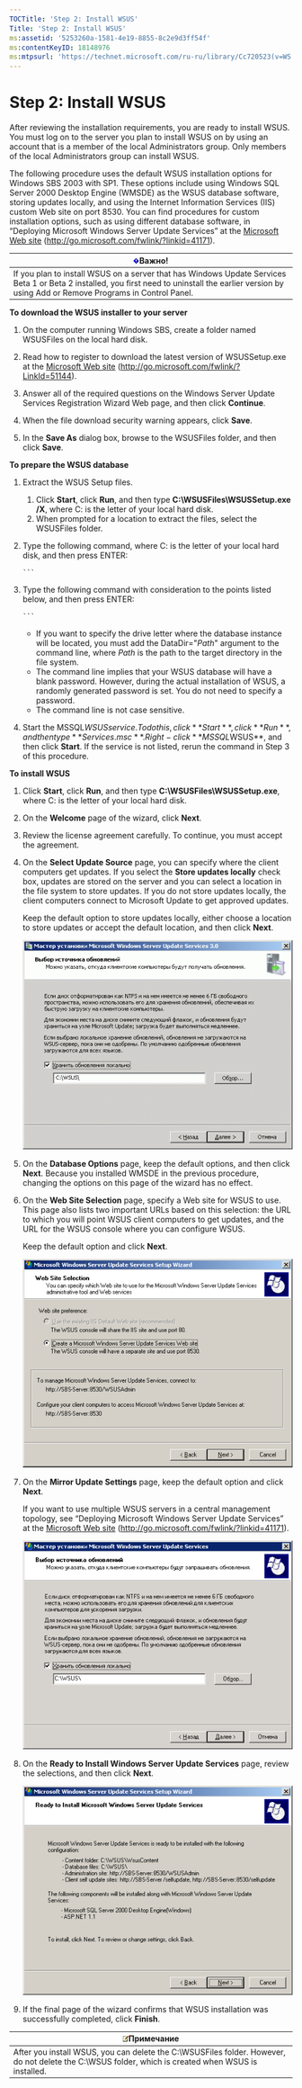 ```yaml
---
TOCTitle: 'Step 2: Install WSUS'
Title: 'Step 2: Install WSUS'
ms:assetid: '5253260a-1581-4e19-8855-8c2e9d3ff54f'
ms:contentKeyID: 18148976
ms:mtpsurl: 'https://technet.microsoft.com/ru-ru/library/Cc720523(v=WS.10)'
---
```


Step 2: Install WSUS
====================

After reviewing the installation requirements, you are ready to install WSUS. You must log on to the server you plan to install WSUS on by using an account that is a member of the local Administrators group. Only members of the local Administrators group can install WSUS.

The following procedure uses the default WSUS installation options for Windows SBS 2003 with SP1. These options include using Windows SQL Server 2000 Desktop Engine (WMSDE) as the WSUS database software, storing updates locally, and using the Internet Information Services (IIS) custom Web site on port 8530. You can find procedures for custom installation options, such as using different database software, in “Deploying Microsoft Windows Server Update Services” at the [Microsoft Web site](http://go.microsoft.com/fwlink/?linkid=41171) (http://go.microsoft.com/fwlink/?linkid=41171).

| ![](/security-updates/images/Cc720523.Important(WS.10).gif)Важно!                                                                                                                           |
|--------------------------------------------------------------------------------------------------------------------------------------------------------------------------------------------------------|
| If you plan to install WSUS on a server that has Windows Update Services Beta 1 or Beta 2 installed, you first need to uninstall the earlier version by using Add or Remove Programs in Control Panel. |

**To download the WSUS installer to your server**
1.  On the computer running Windows SBS, create a folder named WSUSFiles on the local hard disk.

2.  Read how to register to download the latest version of WSUSSetup.exe at the [Microsoft Web site](http://go.microsoft.com/fwlink/?linkid=51144) (http://go.microsoft.com/fwlink/?LinkId=51144).

3.  Answer all of the required questions on the Windows Server Update Services Registration Wizard Web page, and then click **Continue**.

4.  When the file download security warning appears, click **Save**.

5.  In the **Save As** dialog box, browse to the WSUSFiles folder, and then click **Save**.

**To prepare the WSUS database**
1.  Extract the WSUS Setup files.

    1.  Click **Start**, click **Run**, and then type **C:\\WSUSFiles\\WSUSSetup.exe /X**, where C: is the letter of your local hard disk.
    2.  When prompted for a location to extract the files, select the WSUSFiles folder.

2.  Type the following command, where C: is the letter of your local hard disk, and then press ENTER:

    
        ```
3.  Type the following command with consideration to the points listed below, and then press ENTER:

    
        ```
    -   If you want to specify the drive letter where the database instance will be located, you must add the DataDir="*Path*" argument to the command line, where *Path* is the path to the target directory in the file system.
    -   The command line implies that your WSUS database will have a blank password. However, during the actual installation of WSUS, a randomly generated password is set. You do not need to specify a password.
    -   The command line is not case sensitive.

4.  Start the MSSQL$WSUS service. To do this, click **Start**, click **Run**, and then type **Services.msc**. Right-click **MSSQL$WSUS**, and then click **Start**. If the service is not listed, rerun the command in Step 3 of this procedure.

**To install WSUS**
1.  Click **Start**, click **Run**, and then type **C:\\WSUSFiles\\WSUSSetup.exe**, where C: is the letter of your local hard disk.

2.  On the **Welcome** page of the wizard, click **Next**.

3.  Review the license agreement carefully. To continue, you must accept the agreement.

4.  On the **Select Update Source** page, you can specify where the client computers get updates. If you select the **Store updates locally** check box, updates are stored on the server and you can select a location in the file system to store updates. If you do not store updates locally, the client computers connect to Microsoft Update to get approved updates.

    Keep the default option to store updates locally, either choose a location to store updates or accept the default location, and then click **Next**.

    ![](/security-updates/images/Cc720523.fa6ac6a6-6814-4b7e-96e8-e08af5e534b8(WS.10).gif)

5.  On the **Database Options** page, keep the default options, and then click **Next**. Because you installed WMSDE in the previous procedure, changing the options on this page of the wizard has no effect.

6.  On the **Web Site Selection** page, specify a Web site for WSUS to use. This page also lists two important URLs based on this selection: the URL to which you will point WSUS client computers to get updates, and the URL for the WSUS console where you can configure WSUS.

    Keep the default option and click **Next**.

    ![](/security-updates/images/Cc720523.4e8e358c-e930-46c3-89a1-eb5389a6ac13(WS.10).gif)

7.  On the **Mirror Update Settings** page, keep the default option and click **Next**.

    If you want to use multiple WSUS servers in a central management topology, see “Deploying Microsoft Windows Server Update Services” at the [Microsoft Web site](http://go.microsoft.com/fwlink/?linkid=41171) (http://go.microsoft.com/fwlink/?linkid=41171).

    ![](/security-updates/images/Cc720523.f26e09d5-983c-418d-8511-8960850403ef(WS.10).gif)

8.  On the **Ready to Install Windows Server Update Services** page, review the selections, and then click **Next**.

    ![](/security-updates/images/Cc720523.e53b6fed-24a8-49e6-8d3a-d8ebe562720c(WS.10).gif)

9.  If the final page of the wizard confirms that WSUS installation was successfully completed, click **Finish**.

| ![](/security-updates/images/Cc720523.note(WS.10).gif)Примечание                                                                           |
|-------------------------------------------------------------------------------------------------------------------------------------------------------|
| After you install WSUS, you can delete the C:\\WSUSFiles folder. However, do not delete the C:\\WSUS folder, which is created when WSUS is installed. |
